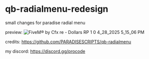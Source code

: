 # qb-radialmenu-redesign

small changes for paradise radial menu 

preview:
![FiveM® by Cfx re - Dollars RP 1 0 4_28_2025 5_15_06 PM](https://github.com/user-attachments/assets/1fb19eaf-4284-4ca3-a00c-ee308a198daa)

credits: https://github.com/PARADISESCRIPTS/qb-radialmenu

my discord: https://discord.gg/procode
